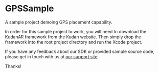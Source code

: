 # GPSSample
A sample project demoing GPS placement capability.


In order for this sample project to work, you will need to download the KudanAR framework from the Kudan website. Then simply drop the framework into the root project directory and run the Xcode project.

If you have any feedback about our SDK or provided sample source code, please get in touch with us at [our support site](https://www.kudan.eu/support/). 

Thanks!
